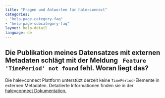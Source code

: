 ```yaml
---
title: "Fragen und Antworten für hale»connect"
categories:
- "help-page-category-faq"
- "help-page-subcategory-faq"
layout: help-detail
language: de
---
```


<h2>Die Publikation meines Datensatzes mit externen Metadaten schlägt mit der Meldung <code> Feature 'TimePeriod' not found</code> fehl. Woran liegt das? </h2>

Die hale»connect Plattform unterstüzt derzeit keine <code>TimePeriod</code>-Elemente in externen Metadaten.
Detailierte Informationen finden sie in der <a href="https://www.wetransform.to/help/en/help-page-category-setup-haleconnect/help-page-subcategory-setup-haleconnect-thememetadata/2015/02/10/theme-edit-metadata/">hale»connect Dokumentation.</a>
